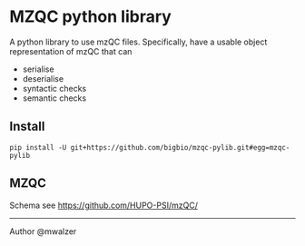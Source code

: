 # MZQC python library

A python library to use mzQC files. Specifically, have a usable object representation of mzQC that can
* serialise
* deserialise
* syntactic checks
* semantic checks

## Install
```
pip install -U git+https://github.com/bigbio/mzqc-pylib.git#egg=mzqc-pylib
```

## MZQC
Schema see https://github.com/HUPO-PSI/mzQC/

---

Author @mwalzer
